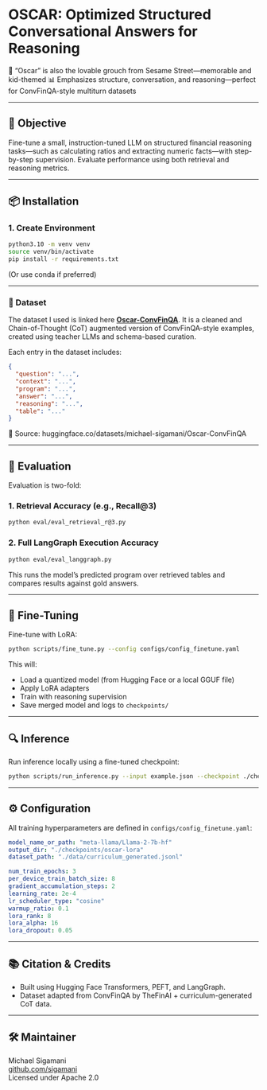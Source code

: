 # OSCAR: Optimized Structured Conversational Answers for Reasoning 

🧸 “Oscar” is also the lovable grouch from Sesame Street—memorable and kid-themed 
📊 Emphasizes structure, conversation, and reasoning—perfect for ConvFinQA-style multiturn datasets

---

## 🧠 Objective

Fine-tune a small, instruction-tuned LLM on structured financial reasoning tasks—such as calculating ratios and extracting numeric facts—with step-by-step supervision. Evaluate performance using both retrieval and reasoning metrics.

---

## 📦 Installation

### 1. Create Environment

```bash
python3.10 -m venv venv
source venv/bin/activate
pip install -r requirements.txt
```

(Or use conda if preferred)

---

### 📂 Dataset

The dataset I used is linked here [**Oscar-ConvFinQA**](https://huggingface.co/datasets/michael-sigamani/Oscar-ConvFinQA). 
It is a cleaned and Chain-of-Thought (CoT) augmented version of ConvFinQA-style examples, created using teacher LLMs and schema-based curation.

Each entry in the dataset includes:
```json
{
  "question": "...",
  "context": "...",
  "program": "...",
  "answer": "...",
  "reasoning": "...",
  "table": "..."
}
```

📌 Source: huggingface.co/datasets/michael-sigamani/Oscar-ConvFinQA

---

## 🧪 Evaluation

Evaluation is two-fold:

### 1. Retrieval Accuracy (e.g., Recall@3)

```bash
python eval/eval_retrieval_r@3.py
```

### 2. Full LangGraph Execution Accuracy

```bash
python eval/eval_langgraph.py
```

This runs the model’s predicted program over retrieved tables and compares results against gold answers.

---

## 🧬 Fine-Tuning

Fine-tune with LoRA:

```bash
python scripts/fine_tune.py --config configs/config_finetune.yaml
```

This will:
- Load a quantized model (from Hugging Face or a local GGUF file)
- Apply LoRA adapters
- Train with reasoning supervision
- Save merged model and logs to `checkpoints/`

---

## 🔍 Inference

Run inference locally using a fine-tuned checkpoint:

```bash
python scripts/run_inference.py --input example.json --checkpoint ./checkpoints/oscar-lora
```

---

## ⚙️ Configuration

All training hyperparameters are defined in `configs/config_finetune.yaml`:

```yaml
model_name_or_path: "meta-llama/Llama-2-7b-hf"
output_dir: "./checkpoints/oscar-lora"
dataset_path: "./data/curriculum_generated.jsonl"

num_train_epochs: 3
per_device_train_batch_size: 8
gradient_accumulation_steps: 2
learning_rate: 2e-4
lr_scheduler_type: "cosine"
warmup_ratio: 0.1
lora_rank: 8
lora_alpha: 16
lora_dropout: 0.05
```

---

## 📚 Citation & Credits

- Built using Hugging Face Transformers, PEFT, and LangGraph.
- Dataset adapted from ConvFinQA by TheFinAI + curriculum-generated CoT data.

---
## 🛠️ Maintainer

Michael Sigamani  
[github.com/sigamani](https://github.com/sigamani)  
Licensed under Apache 2.0
